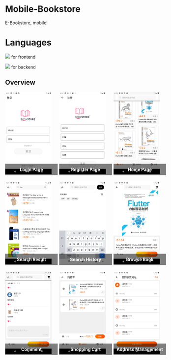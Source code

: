 # Mobile-Bookstore
E-Bookstore, mobile!

# Languages
<code><img height="50" src="https://raw.githubusercontent.com/yurijserrano/Github-Profile-Readme-Logos/f994c418a134b58c4aec11152f6a4a33fa89da26/programming%20languages/dart.svg"></code> for frontend

<code><img height="50" src="https://raw.githubusercontent.com/yurijserrano/Github-Profile-Readme-Logos/df5bacba92a025537970ad7ad34a1c54e1aa6869/programming%20languages/go.svg"></code> for backend

## Overview
<div style="display: flex; flex-wrap: wrap; justify-content: space-between; align-items: center;">
  <div style="position: relative; width: 30%; margin-bottom: 20px;">
    <img style="width: 100%; height: auto;" src="imgs/login.png" alt="Image 1">
    <div style="position: absolute; bottom: 0; left: 0; width: 100%; padding: 10px; background-color: rgba(0, 0, 0, 0.5); color: #fff; text-align: center; font-size: 14px; font-weight: bold;">Login Page</div>
  </div>
  <div style="position: relative; width: 30%; margin-bottom: 20px;">
    <img style="width: 100%; height: auto;" src="imgs/register.png" alt="Image 1">
    <div style="position: absolute; bottom: 0; left: 0; width: 100%; padding: 10px; background-color: rgba(0, 0, 0, 0.5); color: #fff; text-align: center; font-size: 14px; font-weight: bold;">Register Page</div>
  </div>
  <div style="position: relative; width: 30%; margin-bottom: 20px;">
    <img style="width: 100%; height: auto;" src="imgs/home.png" alt="Image 1">
    <div style="position: absolute; bottom: 0; left: 0; width: 100%; padding: 10px; background-color: rgba(0, 0, 0, 0.5); color: #fff; text-align: center; font-size: 14px; font-weight: bold;">Home Page</div>
  </div>
  <div style="position: relative; width: 30%; margin-bottom: 20px;">
    <img style="width: 100%; height: auto;" src="imgs/search.png" alt="Image 2">
    <div style="position: absolute; bottom: 0; left: 0; width: 100%; padding: 10px; background-color: rgba(0, 0, 0, 0.5); color: #fff; text-align: center; font-size: 14px; font-weight: bold;">Search Result</div>
  </div>
  <div style="position: relative; width: 30%; margin-bottom: 20px;">
    <img style="width: 100%; height: auto;" src="imgs/search2.png" alt="Image 3">
    <div style="position: absolute; bottom: 0; left: 0; width: 100%; padding: 10px; background-color: rgba(0, 0, 0, 0.5); color: #fff; text-align: center; font-size: 14px; font-weight: bold;">Search History</div>
  </div>
      <div style="position: relative; width: 30%; margin-bottom: 20px;">
    <img style="width: 100%; height: auto;" src="imgs/browse.png" alt="Image 1">
    <div style="position: absolute; bottom: 0; left: 0; width: 100%; padding: 10px; background-color: rgba(0, 0, 0, 0.5); color: #fff; text-align: center; font-size: 14px; font-weight: bold;">Browse Book</div>
  </div>
  <div style="position: relative; width: 30%; margin-bottom: 20px;">
    <img style="width: 100%; height: auto;" src="imgs/comment.png" alt="Image 2">
    <div style="position: absolute; bottom: 0; left: 0; width: 100%; padding: 10px; background-color: rgba(0, 0, 0, 0.5); color: #fff; text-align: center; font-size: 14px; font-weight: bold;">Comment</div>
  </div>
  <div style="position: relative; width: 30%; margin-bottom: 20px;">
    <img style="width: 100%; height: auto;" src="imgs/shopping_cart.png" alt="Image 2">
    <div style="position: absolute; bottom: 0; left: 0; width: 100%; padding: 10px; background-color: rgba(0, 0, 0, 0.5); color: #fff; text-align: center; font-size: 14px; font-weight: bold;">Shopping Cart</div>
  </div>
  <div style="position: relative; width: 30%; margin-bottom: 20px;">
    <img style="width: 100%; height: auto;" src="imgs/address.png" alt="Image 3">
    <div style="position: absolute; bottom: 0; left: 0; width: 100%; padding: 10px; background-color: rgba(0, 0, 0, 0.5); color: #fff; text-align: center; font-size: 14px; font-weight: bold;">Address Management</div>
  </div>
</div>

